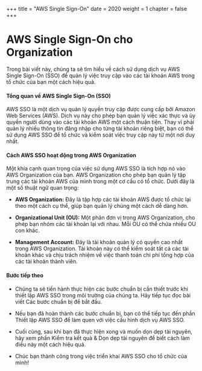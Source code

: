 +++
title = "AWS Single Sign-On"
date = 2020
weight = 1
chapter = false
+++


# AWS Single Sign-On cho Organization

Trong bài viết này, chúng ta sẽ tìm hiểu về cách sử dụng dịch vụ AWS Single Sign-On (SSO) để quản lý việc truy cập vào các tài khoản AWS trong tổ chức của bạn một cách hiệu quả. 

#### Tổng quan về AWS Single Sign-On (SSO)
AWS SSO là một dịch vụ quản lý quyền truy cập được cung cấp bởi Amazon Web Services (AWS). Dịch vụ này cho phép bạn quản lý việc xác thực và ủy quyền người dùng vào các tài khoản AWS một cách thuận tiện. Thay vì phải quản lý nhiều thông tin đăng nhập cho từng tài khoản riêng biệt, bạn có thể sử dụng AWS SSO để tổ chức và kiểm soát việc truy cập này từ một nơi duy nhất.

#### Cách AWS SSO hoạt động trong AWS Organization
Một khía cạnh quan trọng của việc sử dụng AWS SSO là tích hợp nó vào AWS Organization của bạn. AWS Organization cho phép bạn quản lý tập trung các tài khoản AWS của mình trong một cơ cấu có tổ chức. Dưới đây là một số thuật ngữ quan trọng:

- **AWS Organization:** Đây là tập hợp các tài khoản AWS được tổ chức lại theo một cách cụ thể, giúp bạn quản lý chúng một cách dễ dàng hơn.

- **Organizational Unit (OU):** Một phân đơn vị trong AWS Organization, cho phép bạn nhóm các tài khoản lại với nhau. Mỗi OU có thể chứa nhiều OU con khác.

- **Management Account:** Đây là tài khoản quản lý có quyền cao nhất trong AWS Organization. Tài khoản này có thể kiểm soát tất cả các tài khoản khác và chịu trách nhiệm về việc thanh toán chi phí tổng hợp của các tài khoản thành viên.

#### Bước tiếp theo

- Chúng ta sẽ tiến hành thực hiện các bước chuẩn bị cần thiết trước khi thiết lập AWS SSO trong môi trường của chúng ta. Hãy tiếp tục đọc bài viết Các bước chuẩn bị để bắt đầu.

- Nếu bạn đã hoàn thành các bước chuẩn bị, bạn có thể tiếp tục đến phần Thiết lập AWS SSO để làm quen với việc cấu hình dịch vụ AWS SSO.

- Cuối cùng, sau khi bạn đã thực hiện xong và muốn dọn dẹp tài nguyên, hãy xem phần Kiểm tra kết quả & Dọn dẹp tài nguyên để biết cách làm điều này một cách hiệu quả.

- Chúc bạn thành công trong việc triển khai AWS SSO cho tổ chức của mình!